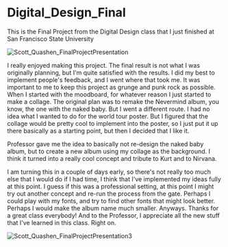 # Digital_Design_Final
This is the Final Project from the Digital Design class that I just finished at San Francisco State University

![Scott_Quashen_FinalProjectPresentation](https://github.com/iCanKindOfCodeOnAGoodDay/Digital_Design_Final/assets/23462031/116ebf85-a7a0-43ff-832a-876a1bebc5b3)

I really enjoyed making this project. The final result is not what I was originally planning, but I'm quite satisfied with the results. I did my best to implement people's feedback, and I went where that took me. It was important to me to keep this project as grunge and punk rock as possible. When I started with the moodboard, for whatever reason I just started to make a collage. The original plan was to remake the Nevermind album, you know, the one with the naked baby. But I went a different route. I had no idea what I wanted to do for the world tour poster. But I figured that the collage would be pretty cool to implement into the poster, so I just put it up there basically as a starting point, but then I decided that I like it.

Professor gave me the idea to basically not re-design the naked baby album, but to create a new album using my collage as the background. I think it turned into a really cool concept and tribute to Kurt and to Nirvana.

I am turning this in a couple of days early, so there's not really too much else that I would do if I had time, I think that I've implemented my ideas fully at this point. I guess if this was a professional setting, at this point I might try out another concept and re-run the process from the gate. Perhaps I could play with my fonts, and try to find other fonts that might look better. Perhaps I would make the album name much smaller. Anyways. Thanks for a great class everybody! And to the Professor, I appreciate all the new stuff that I've learned in this class. Right on.

![Scott_Quashen_FinalProjectPresentation3](https://github.com/iCanKindOfCodeOnAGoodDay/Digital_Design_Final/assets/23462031/ff090f0e-e0b8-42cd-9edf-9164cb6690c0)
